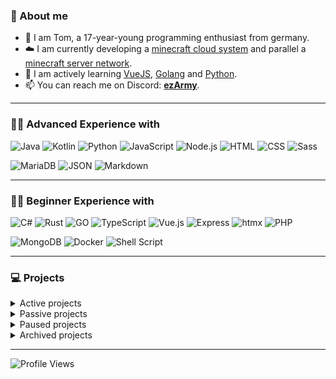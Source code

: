 ### 🧑 About me

- 👋 I am Tom, a 17-year-young programming enthusiast from germany.
- ☁️ I am currently developing a [minecraft cloud system](https://smoothcloud.eu) and parallel a [minecraft server network](https://discord.feraura.de).
- 🌱 I am actively learning [VueJS](https://vuejs.org/), [Golang](https://go.dev/) and [Python](https://www.python.org/).
- 📫 You can reach me on Discord: [**ezArmy**](https://eztxm.de/dc).

---

### 🧑‍💻 Advanced Experience with

![Java](https://img.shields.io/badge/java-%23ED8B00.svg?style=for-the-badge&logo=openjdk&logoColor=white)
![Kotlin](https://img.shields.io/badge/Kotlin-B125EA?style=for-the-badge&logo=kotlin&logoColor=white)
![Python](https://img.shields.io/badge/python-%232154fc.svg?style=for-the-badge&logo=python&logoColor=white)
![JavaScript](https://img.shields.io/badge/JavaScript-ffe222?style=for-the-badge&logo=javascript&logoColor=black)
![Node.js](https://img.shields.io/badge/Node.js-43853D?style=for-the-badge&logo=node.js&logoColor=white)
![HTML](https://img.shields.io/badge/html-%23E34F26.svg?style=for-the-badge&logo=html5&logoColor=white)
![CSS](https://img.shields.io/badge/css-%231572B6.svg?style=for-the-badge&logo=css3&logoColor=white)
![Sass](https://img.shields.io/badge/Sass-CC6699?style=for-the-badge&logo=sass&logoColor=white)

![MariaDB](https://img.shields.io/badge/MariaDB-003545?style=for-the-badge&logo=mariadb&logoColor=white)
![JSON](https://img.shields.io/badge/json-5E5C5C?style=for-the-badge&logo=json&logoColor=white)
![Markdown](https://img.shields.io/badge/Markdown-fea222?style=for-the-badge&logo=markdown&logoColor=white)

---

### 🧑‍💻 Beginner Experience with

![C#](https://img.shields.io/badge/C%23-239120?style=for-the-badge&logo=c-sharp&logoColor=white)
![Rust](https://img.shields.io/badge/rust-%23A72145.svg?style=for-the-badge&logo=rust&logoColor=white)
![GO](https://img.shields.io/badge/go-%2354beff.svg?style=for-the-badge&logo=go&logoColor=white)
![TypeScript](https://img.shields.io/badge/TypeScript-007ACC?style=for-the-badge&logo=typescript&logoColor=white)
![Vue.js](https://img.shields.io/badge/Vue.js-%2342D392?style=for-the-badge&logo=vue.js&logoColor=white)
![Express](https://img.shields.io/badge/Express.js-404D59?style=for-the-badge&logo=express.js&logoColor=white)
![htmx](https://img.shields.io/badge/%3C/%3E%20htmx-3D72D7?style=for-the-badge&logo=mysl&logoColor=white)
![PHP](https://img.shields.io/badge/php-%23777BB4.svg?style=for-the-badge&logo=php&logoColor=white)

![MongoDB](https://img.shields.io/badge/MongoDB-4EA94B?style=for-the-badge&logo=mongodb&logoColor=white)
![Docker](https://img.shields.io/badge/docker-%230db7ed.svg?style=for-the-badge&logo=docker&logoColor=white)
![Shell Script](https://img.shields.io/badge/Shell_Script-353535?style=for-the-badge&logo=gnu-bash&logoColor=white)

---

### 💻 Projects

<details>
  <summary>Active projects</summary>

- [Feraura](https://discord.feraura.de)
- [2weeksmc](https://github.com/2weeksmc)
- [SmoothCloud](https://smthcld.net)
- [servermanager](https://github.com/Nexoscript/servermanager)
</details>
  
<details>
  <summary>Passive projects</summary>

- [ezLib](https://github.com/ezTxmMC/ezLib)
- [LuckPrefix](https://github.com/ezTxmMC/LuckPrefix)
- [Astronical](https://github.com/Nexoscript/Astronical)

</details>
  
<details>
  <summary>Paused projects</summary>
  
- [CitySMP](https://github.com/CitySMP)
- [RustnessCloud](https://github.com/ezTxmMC/RustnessCloud)
- [MoreDefaultArmor](https://github.com/ezTxmMC/MoreDefaultArmor)
  
</details>
  
<details>
  <summary>Archived projects</summary>
  
- [Technified](https://github.com/ezTxmMC/Technified)
- [VeloSystem](https://github.com/ezTxmMC/VeloSystem)
- [JS-Web-Utils](https://github.com/ezTxmMC/JS-Web-Utils)
- [ColoredArmor](https://github.com/ezTxmMC/ColoredArmor)
- [BetterSpigotLib](https://github.com/ezTxmMC/BetterSpigotLib)

</details>

---

![Profile Views](https://komarev.com/ghpvc/?username=ezTxmMC&style=for-the-badge)
